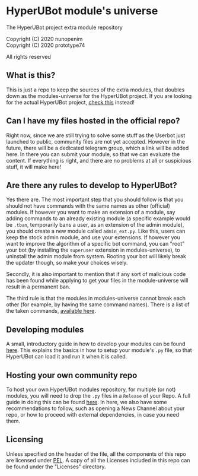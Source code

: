 # HyperUBot module's universe
The HyperUBot project extra module repository

Copyright (C) 2020 nunopenim\
Copyright (C) 2020 prototype74

All rights reserved

## What is this?

This is just a repo to keep the sources of the extra modules, that doubles down as the modules-universe for the HyperUBot project. If you are looking for the actual HyperUBot project, [check this](https://github.com/prototype74/HyperUBot) instead!  

## Can I have my files hosted in the official repo?

Right now, since we are still trying to solve some stuff as the Userbot just launched to public, community files are not yet accepted. However in the future, there will be a dedicated telegram group, which a link will be added here. In there you can submit your module, so that we can evaluate the content. If everything is right, and there are no problems at all or suspicious stuff, it will make here!

## Are there any rules to develop to HyperUBot?

Yes there are. The most important step that you should follow is that you should not have commands with the same names as other (official) modules. If however you want to make an extension of a module, say adding commands to an already existing module (a specific example would be `.tban`, temporarily bans a user, as an extension of the admin module), you should create a new module called `admin_ext.py`. Like this, users can keep the stock admin module, and use your extensions. If however you want to improve the algorithm of a specific bot command, you can "root" your bot (by installing the `superuser` extension in modules-universe), to uninstall the admin module from system. Rooting your bot will likely break the updater though, so make your choices wisely.

Secondly, it is also important to mention that if any sort of malicious code has been found while applying to get your files in the module-universe will result in a permanent ban.

The third rule is that the modules in modules-universe cannot break each other (for example, by having the same command names). There is a list of the taken commands, [available here](https://github.com/prototype74/HyperUBot/wiki/Taken-Commands-Reference).

## Developing modules

A small, introductory guide in how to develop your modules can be found [here](https://github.com/prototype74/HyperUBot/wiki/Developing-Modules). This explains the basics in how to setup your module's `.py` file, so that HyperUBot can load it and run it when it is called.

## Hosting your own community repo

To host your own HyperUBot modules repository, for multiple (or not) modules, you will need to drop the `.py` files in a `Release` of your Repo. A full guide in doing this can be found [here](https://github.com/prototype74/HyperUBot/wiki/Community-Repos#how-to-host-your-own-community-repo). In here, we also have some recommendations to follow, such as opening a News Channel about your repo, or how to proceed with external dependencies, in case you need them.

## Licensing

Unless specified on the header of the file, all the components of this repo are licensed under [PEL](https://github.com/nunopenim/module-universe/blob/master/LICENSE.md). A copy of all the Licenses included in this repo can be found under the "Licenses" directory.

